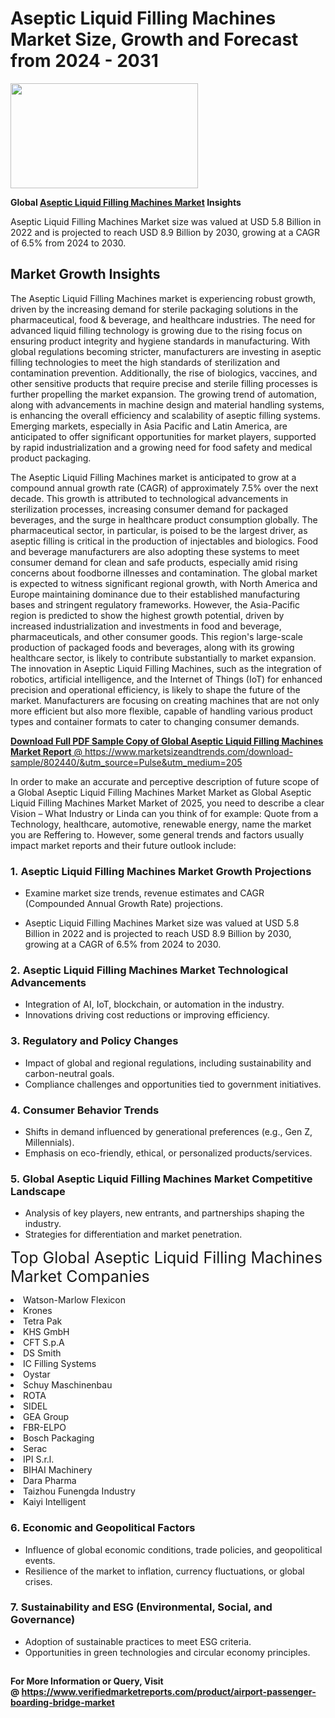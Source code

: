 <H1>Aseptic Liquid Filling Machines Market Size, Growth and Forecast from 2024 - 2031</H1><img class="aligncenter size-medium wp-image-584254" src="https://thirdeyenews.in/wp-content/uploads/2024/09/Global-Market-Research-300x168.jpeg" alt="" width="300" height="168" /><p><strong>Global&nbsp;<a href="https://www.marketsizeandtrends.com/download-sample/802440/&amp;utm_source=Pulse&amp;utm_medium=205">Aseptic Liquid Filling Machines Market</a> Insights</strong></p><p>Aseptic Liquid Filling Machines Market size was valued at USD 5.8 Billion in 2022 and is projected to reach USD 8.9 Billion by 2030, growing at a CAGR of 6.5% from 2024 to 2030.</p><p><h2>Market Growth Insights</h2> <p>The Aseptic Liquid Filling Machines market is experiencing robust growth, driven by the increasing demand for sterile packaging solutions in the pharmaceutical, food & beverage, and healthcare industries. The need for advanced liquid filling technology is growing due to the rising focus on ensuring product integrity and hygiene standards in manufacturing. With global regulations becoming stricter, manufacturers are investing in aseptic filling technologies to meet the high standards of sterilization and contamination prevention. Additionally, the rise of biologics, vaccines, and other sensitive products that require precise and sterile filling processes is further propelling the market expansion. The growing trend of automation, along with advancements in machine design and material handling systems, is enhancing the overall efficiency and scalability of aseptic filling systems. Emerging markets, especially in Asia Pacific and Latin America, are anticipated to offer significant opportunities for market players, supported by rapid industrialization and a growing need for food safety and medical product packaging.</p> <p><a href="#"></a></p> <p>The Aseptic Liquid Filling Machines market is anticipated to grow at a compound annual growth rate (CAGR) of approximately 7.5% over the next decade. This growth is attributed to technological advancements in sterilization processes, increasing consumer demand for packaged beverages, and the surge in healthcare product consumption globally. The pharmaceutical sector, in particular, is poised to be the largest driver, as aseptic filling is critical in the production of injectables and biologics. Food and beverage manufacturers are also adopting these systems to meet consumer demand for clean and safe products, especially amid rising concerns about foodborne illnesses and contamination. The global market is expected to witness significant regional growth, with North America and Europe maintaining dominance due to their established manufacturing bases and stringent regulatory frameworks. However, the Asia-Pacific region is predicted to show the highest growth potential, driven by increased industrialization and investments in food and beverage, pharmaceuticals, and other consumer goods. This region's large-scale production of packaged foods and beverages, along with its growing healthcare sector, is likely to contribute substantially to market expansion. The innovation in Aseptic Liquid Filling Machines, such as the integration of robotics, artificial intelligence, and the Internet of Things (IoT) for enhanced precision and operational efficiency, is likely to shape the future of the market. Manufacturers are focusing on creating machines that are not only more efficient but also more flexible, capable of handling various product types and container formats to cater to changing consumer demands. <p><a href="#"></p><p><span class=""><strong>Download Full PDF Sample Copy of Global Aseptic Liquid Filling Machines Market Report</strong> @ <a href="https://www.marketsizeandtrends.com/download-sample/802440/&amp;utm_source=Pulse&amp;utm_medium=205" target="_blank">https://www.marketsizeandtrends.com/download-sample/802440/&amp;utm_source=Pulse&amp;utm_medium=205</a></span></p><p>In order to make an accurate and perceptive description of future scope of a Global&nbsp;Aseptic Liquid Filling Machines Market Market as Global&nbsp;Aseptic Liquid Filling Machines Market Market of 2025, you need to describe a clear Vision &ndash; What Industry or Linda can you think of for example: Quote from a Technology, healthcare, automotive, renewable energy, name the market you are Reffering to. However, some general trends and factors usually impact market reports and their future outlook include:</p><h3>1.&nbsp;<strong>Aseptic Liquid Filling Machines Market Growth Projections</strong></h3><ul><li>Examine market size trends, revenue estimates and CAGR (Compounded Annual Growth Rate) projections.</li><li><p>Aseptic Liquid Filling Machines Market size was valued at USD 5.8 Billion in 2022 and is projected to reach USD 8.9 Billion by 2030, growing at a CAGR of 6.5% from 2024 to 2030.</p></li></ul><h3>2.&nbsp;<strong>Aseptic Liquid Filling Machines Market Technological Advancements</strong></h3><ul><li>Integration of AI, IoT, blockchain, or automation in the industry.</li><li>Innovations driving cost reductions or improving efficiency.</li></ul><h3>3.&nbsp;<strong>Regulatory and Policy Changes</strong></h3><ul><li>Impact of global and regional regulations, including sustainability and carbon-neutral goals.</li><li>Compliance challenges and opportunities tied to government initiatives.</li></ul><h3>4.&nbsp;<strong>Consumer Behavior Trends</strong></h3><ul><li>Shifts in demand influenced by generational preferences (e.g., Gen Z, Millennials).</li><li>Emphasis on eco-friendly, ethical, or personalized products/services.</li></ul><h3>5.&nbsp;<strong>Global Aseptic Liquid Filling Machines Market Competitive Landscape</strong></h3><ul><li>Analysis of key players, new entrants, and partnerships shaping the industry.</li><li>Strategies for differentiation and market penetration.</li></ul><p data-pm-slice="1 1 []"><span style="color: inherit; font-family: inherit; font-size: 25px;">Top Global Aseptic Liquid Filling Machines Market Companies</span></p><div class="" data-test-id=""><p><li>Watson-Marlow Flexicon</li><li> Krones</li><li> Tetra Pak</li><li> KHS GmbH</li><li> CFT S.p.A</li><li> DS Smith</li><li> IC Filling Systems</li><li> Oystar</li><li> Schuy Maschinenbau</li><li> ROTA</li><li> SIDEL</li><li> GEA Group</li><li> FBR-ELPO</li><li> Bosch Packaging</li><li> Serac</li><li> IPI S.r.l.</li><li> BIHAI Machinery</li><li> Dara Pharma</li><li> Taizhou Funengda Industry</li><li> Kaiyi Intelligent</li></p></div><h3>6.&nbsp;<strong>Economic and Geopolitical Factors</strong></h3><ul><li>Influence of global economic conditions, trade policies, and geopolitical events.</li><li>Resilience of the market to inflation, currency fluctuations, or global crises.</li></ul><h3>7.&nbsp;<strong>Sustainability and ESG (Environmental, Social, and Governance)</strong></h3><ul><li>Adoption of sustainable practices to meet ESG criteria.</li><li>Opportunities in green technologies and circular economy principles.</li></ul><h2><strong style="font-size: 14px;">For More Information or Query, Visit @&nbsp;</strong><a style="background-color: #ffffff; font-size: 14px;" href="https://www.marketsizeandtrends.com/report/aseptic-liquid-filling-machines-market/" target="_blank">https://www.verifiedmarketreports.com/product/airport-passenger-boarding-bridge-market</a></h2>
